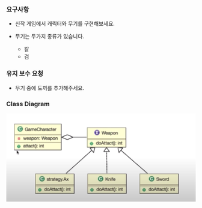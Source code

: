 ### 요구사항

- 신작 게임에서 캐릭터와 무기를 구현해보세요.

- 무기는 두가지 종류가 있습니다.
    - 칼 
    - 검 
    
### 유지 보수 요청

- 무기 중에 도끼를 추가해주세요.


### Class Diagram

![클래스다이어그램](../../docs/image/클래스다이어그램.png)